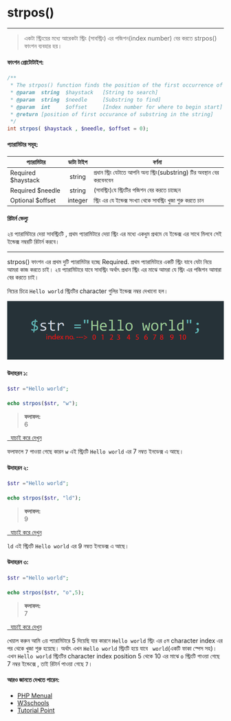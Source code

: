 # strpos()
---
> একটা স্ট্রিংয়ের মধ্যে আরেকটা স্ট্রিং (সাবস্ট্রিং) এর পজিশন(index number) বের করতে strpos() ফাংশন ব্যবহার হয়।

#### ফাংশন প্রোটোটাইপ:
```php
/**
 * The strpos() function finds the position of the first occurrence of a string inside another string.
 * @param  string  $haystack   [String to search]                       (Required)
 * @param  string  $needle     [Substring to find]                      (Required)
 * @param  int     $offset     [Index number for where to begin start]  (Optional)
 * @return [position of first occurance of substring in the string]
 */
int strpos( $haystack , $needle, $offset = 0);
```

#### প্যারামিটার সমূহ:
| প্যারামিটার | ডাটা টাইপ | বর্ণনা |
| --- | :---: | --- |
|<span class="param-required">Required</span> $haystack | string | প্রধান স্ট্রিং যেটাতে আপনি অন্য স্ট্রিং(substring) টির অবস্থান বের করবেনবেন|
|<span class="param-required">Required</span> $needle| string | (সাবস্ট্রিং)যে স্ট্রিংটির পজিশন বের করতে চাচ্ছেন |
|<span class="param-optional">Optional</span> $offset| integer | স্ট্রিং এর যে ইন্ডেক্স সংখ্যা থেকে সাবস্ট্রিং খুজা শুরু করতে চান |




#### রিটার্ন ভেল্যু
২য় প্যারামিটারে দেয়া সাবস্ট্রিংটি , প্রথম প্যারামিটারে দেয়া স্ট্রিং এর মধ্যে একধুম প্রথমে যে ইন্ডেক্স এর সাথে মিলবে সেই ইন্ডেক্স নম্বরটি রিটার্ন করবে।

<hr>

strpos() ফাংশন এর প্রথম দুটি প্যারামিটার হচ্ছে Required. প্রথম প্যারামিটারে একটি স্ট্রিং যাবে যেটা নিয়ে আমরা কাজ করতে চাই। ২য় প্যারামিটারে যাবে সাবস্ট্রিং অর্থাৎ প্রধান স্ট্রিং এর মাঝে আমরা যে স্ট্রিং এর পজিশন আমারা বের করতে চাই।

নিচের চিত্রে `Hello world` স্ট্রিংটির character গুলির ইন্ডেক্স নম্বর দেখানো হল।

![Index number of string character](index-number-of-string-character.png)


#### উদাহরন ১:

```php
$str ="Hello world";

echo strpos($str, "w");
```


> **ফলাফল:** <br/>
6

<a href="http://code.runnable.com/VtQ-gwq7Bs5tHotv/strpos-example-1-for-php" target="_blank" class="try-it"><i class="fa fa-play"></i>&nbsp;&nbsp;যাচাই করে দেখুন</a><br/>

ফলাফলে `7` পাওয়া গেছে কারন `w` এই স্ট্রিংটি `Hello world` এর 7 নম্বত ইনডেক্স এ আছে।


#### উদাহরন ২:
```php
$str ="Hello world";

echo strpos($str, "ld");
```


> **ফলাফল:** <br/>
9

<a href="http://code.runnable.com/VtQ_iQA5UhBuhfIz/strpos-example-2-for-php" target="_blank" class="try-it"><i class="fa fa-play"></i>&nbsp;&nbsp;যাচাই করে দেখুন</a>

`ld` এই স্ট্রিংটি `Hello world` এর 9 নম্বত ইনডেক্স এ আছে।





#### উদাহরন ৩:
```php
$str ="Hello world";

echo strpos($str, "o",5);
```

> **ফলাফল:** <br/>
7

<a href="http://code.runnable.com/VtRAUZi3Fshthru7/strpos-example-3-for-php" target="_blank" class="try-it"><i class="fa fa-play"></i>&nbsp;&nbsp;যাচাই করে দেখুন</a>

খেয়াল করুন আমি ৩য় প্যারামিটারে 5 দিয়েছি যার কারনে `Hello world` স্ট্রিং এর ৫ম character index এর পর থেকে খুজা শুরু হয়েছে। অর্থাৎ এখন `Hello world` স্ট্রিংটি হয়ে যাবে ` world`(একটি ফাকা স্পেস সহ)। এখন `Hello world` স্ট্রিংটির character index position 5 থেকে 10 এর মাঝে `o` স্ট্রিংটি পাওয়া গেছে 7 নম্বর ইন্ডেক্সে , তাই রিটার্ন পাওয়া গেছে `7`।


#### আরও জানতে দেখতে পারেন:
* [PHP Menual](http://php.net/manual/en/function.strpos.php)
* [W3schools](http://www.w3schools.com/php/func_string_strpos.asp)
* [Tutorial Point](http://www.tutorialspoint.com/php/php_function_strpos.htm)